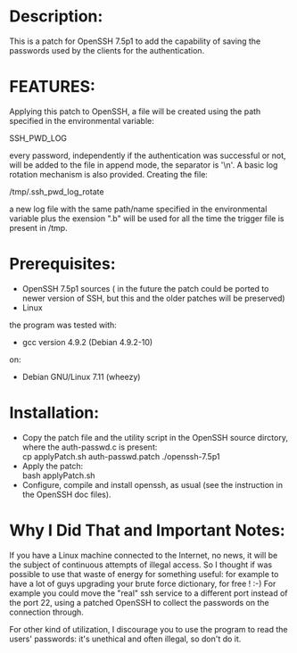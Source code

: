 Description:
============

This is a patch for OpenSSH 7.5p1 to add the capability of saving the passwords used by the clients for the authentication.

FEATURES:
=========

Applying this patch to OpenSSH, a file will be created using the path specified in the environmental variable:

 SSH_PWD_LOG

every password, independently if the authentication was successful or not, will be added to the file in append mode, the separator is '\n'.
A basic log rotation mechanism is also provided. Creating the file:

/tmp/.ssh_pwd_log_rotate

a new log file with the same path/name specified in the environmental variable plus the exension ".b" will be used for all the time the trigger file is present in /tmp.

Prerequisites:
==============

- OpenSSH 7.5p1 sources ( in the future the patch could be ported to newer version of SSH, but this and the older patches will be preserved)
- Linux

the program was tested with:

- gcc version 4.9.2 (Debian 4.9.2-10)

on:

- Debian GNU/Linux 7.11 (wheezy)

Installation:
=============

- Copy the patch file and the utility script in the OpenSSH source dirctory, where the auth-passwd.c is present:<BR>
  cp applyPatch.sh auth-passwd.patch ./openssh-7.5p1
- Apply the patch:<BR>
  bash applyPatch.sh
- Configure, compile and install openssh, as usual (see the instruction in the OpenSSH doc files).


Why I Did That and Important Notes:
===================================

If you have a Linux machine connected to the Internet, no news, it will be the subject of continuous attempts of illegal access. So I thought if was possible to use that waste of energy for something useful: for example to have a lot of guys upgrading your brute force dictionary, for free ! :-) For example you could move the "real" ssh service to a different port instead of the port 22, using a patched OpenSSH to collect the passwords on the connection through.

For other kind of utilization, I discourage you to use the program to read the users' passwords: it's unethical and often illegal, so don't do it.

